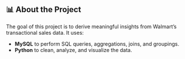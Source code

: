 ## 📊 About the Project

The goal of this project is to derive meaningful insights from Walmart’s transactional sales data. It uses:
- **MySQL** to perform SQL queries, aggregations, joins, and groupings.
- **Python** to clean, analyze, and visualize the data.
